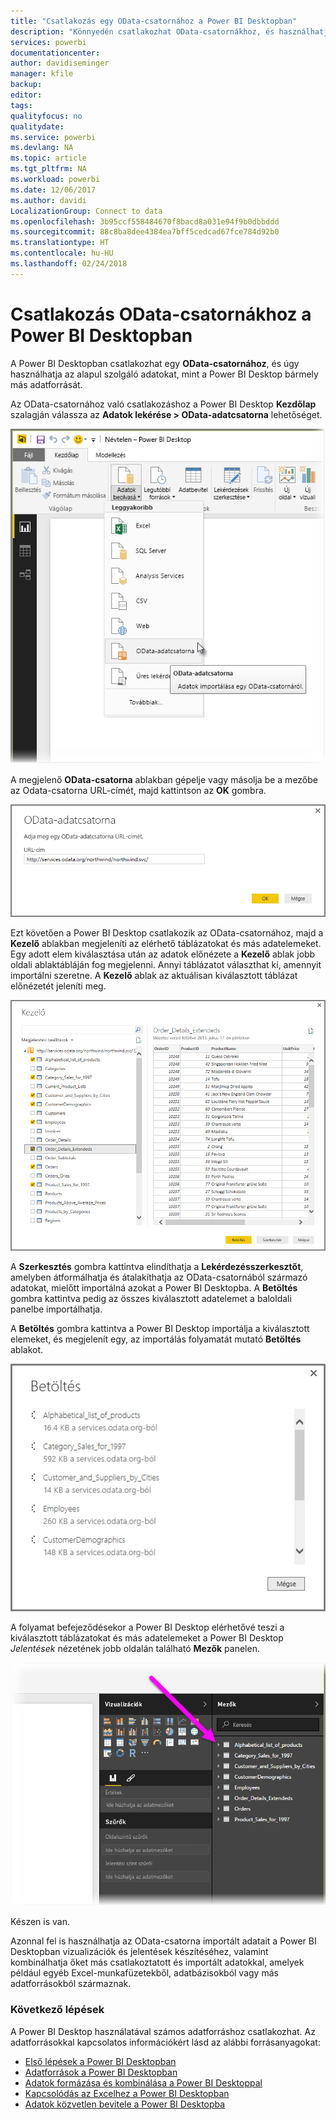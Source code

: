```yaml
---
title: "Csatlakozás egy OData-csatornához a Power BI Desktopban"
description: "Könnyedén csatlakozhat OData-csatornákhoz, és használhatja azokat a Power BI Desktopban"
services: powerbi
documentationcenter: 
author: davidiseminger
manager: kfile
backup: 
editor: 
tags: 
qualityfocus: no
qualitydate: 
ms.service: powerbi
ms.devlang: NA
ms.topic: article
ms.tgt_pltfrm: NA
ms.workload: powerbi
ms.date: 12/06/2017
ms.author: davidi
LocalizationGroup: Connect to data
ms.openlocfilehash: 3b95ccf558484670f8bacd8a031e94f9b0dbbddd
ms.sourcegitcommit: 88c8ba8dee4384ea7bff5cedcad67fce784d92b0
ms.translationtype: HT
ms.contentlocale: hu-HU
ms.lasthandoff: 02/24/2018
---
```

# <a name="connect-to-odata-feeds-in-power-bi-desktop"></a>Csatlakozás OData-csatornákhoz a Power BI Desktopban
A Power BI Desktopban csatlakozhat egy **OData-csatornához**, és úgy használhatja az alapul szolgáló adatokat, mint a Power BI Desktop bármely más adatforrását.

Az OData-csatornához való csatlakozáshoz a Power BI Desktop **Kezdőlap** szalagján válassza az **Adatok lekérése > OData-adatcsatorna** lehetőséget.

![](media/desktop-connect-odata/connect-to-odata_1.png)

A megjelenő **OData-csatorna** ablakban gépelje vagy másolja be a mezőbe az Odata-csatorna URL-címét, majd kattintson az **OK** gombra.

![](media/desktop-connect-odata/connect-to-odata_2.png)

Ezt követően a Power BI Desktop csatlakozik az OData-csatornához, majd a **Kezelő** ablakban megjeleníti az elérhető táblázatokat és más adatelemeket. Egy adott elem kiválasztása után az adatok előnézete a **Kezelő** ablak jobb oldali ablaktábláján fog megjelenni. Annyi táblázatot választhat ki, amennyit importálni szeretne. A **Kezelő** ablak az aktuálisan kiválasztott táblázat előnézetét jeleníti meg.

![](media/desktop-connect-odata/connect-to-odata_3.png)

A **Szerkesztés** gombra kattintva elindíthatja a **Lekérdezésszerkesztőt**, amelyben átformálhatja és átalakíthatja az OData-csatornából származó adatokat, mielőtt importálná azokat a Power BI Desktopba. A **Betöltés** gombra kattintva pedig az összes kiválasztott adatelemet a baloldali panelbe importálhatja.

A **Betöltés** gombra kattintva a Power BI Desktop importálja a kiválasztott elemeket, és megjelenít egy, az importálás folyamatát mutató **Betöltés** ablakot.

![](media/desktop-connect-odata/connect-to-odata_4.png)

A folyamat befejeződésekor a Power BI Desktop elérhetővé teszi a kiválasztott táblázatokat és más adatelemeket a Power BI Desktop *Jelentések* nézetének jobb oldalán található **Mezők** panelen.

![](media/desktop-connect-odata/connect-to-odata_5.png)

Készen is van.

Azonnal fel is használhatja az OData-csatorna importált adatait a Power BI Desktopban vizualizációk és jelentések készítéséhez, valamint kombinálhatja őket más csatlakoztatott és importált adatokkal, amelyek például egyéb Excel-munkafüzetekből, adatbázisokból vagy más adatforrásokból származnak.

### <a name="next-steps"></a>Következő lépések
A Power BI Desktop használatával számos adatforráshoz csatlakozhat. Az adatforrásokkal kapcsolatos információkért lásd az alábbi forrásanyagokat:

* [Első lépések a Power BI Desktopban](desktop-getting-started.md)
* [Adatforrások a Power BI Desktopban](desktop-data-sources.md)
* [Adatok formázása és kombinálása a Power BI Desktoppal](desktop-shape-and-combine-data.md)
* [Kapcsolódás az Excelhez a Power BI Desktopban](desktop-connect-excel.md)   
* [Adatok közvetlen bevitele a Power BI Desktopba](desktop-enter-data-directly-into-desktop.md)   

